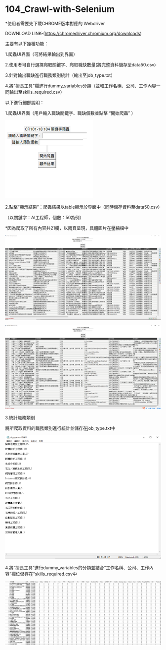 # 104_Crawl-with-Selenium

*使用者需要先下載CHROME版本對應的 Webdriver

DOWNLOAD LINK-(https://chromedriver.chromium.org/downloads)

主要有以下幾種功能：

1.爬蟲UI界面（可將結果輸出到界面）

2.使用者可自行選擇爬取關鍵字、爬取職缺數量(將完整資料儲存至data50.csv)

3.針對輸出職缺進行職務類別統計（輸出至job_type.txt）

4.將"擅長工具"欄進行dummy_variables分類（並和工作名稱、公司、工作內容一同輸出至skills_required.csv）

以下進行細部說明：

1.爬蟲UI界面（用戶輸入職缺關鍵字、職缺個數並點擊 “開始爬蟲” ）

![alt text](https://github.com/ortonrocks/104_Crawl-with-Selenium/blob/main/%E7%88%AC%E8%9F%B2UI%E7%95%8C%E9%9D%A2.png)


2.點擊“顯示結果”：爬蟲結果以table顯示於界面中（同時儲存資料至data50.csv）

（以關鍵字：AI工程師，個數：50為例）

*因為爬取了所有內容共21欄，以兩頁呈現，具體圖片在壓縮檔中

![alt text](https://github.com/ortonrocks/104_Crawl-with-Selenium/blob/main/%E7%88%AC%E8%9F%B2%E7%B5%90%E6%9E%9C%E5%9C%96%E4%B8%80.png)

![alt text](https://github.com/ortonrocks/104_Crawl-with-Selenium/blob/main/%E7%88%AC%E8%9F%B2%E7%B5%90%E6%9E%9C%E5%9C%96%E4%BA%8C.png)

3.統計職務類別

將所爬取資料的職務類別進行統計並儲存在job_type.txt中


![alt text](https://github.com/ortonrocks/104_Crawl-with-Selenium/blob/main/%E5%B0%8D%E8%81%B7%E7%BC%BA%E9%A1%9E%E5%9E%8B%E9%80%B2%E8%A1%8C%E7%B5%B1%E8%A8%88.png)


4.將“擅長工具”進行dummy_variables的分類並結合“工作名稱、公司、工作內容”欄位儲存在”skills_required.csv中


![alt text](https://github.com/ortonrocks/104_Crawl-with-Selenium/blob/main/%E6%A0%B9%E6%93%9A%E4%B8%8D%E5%90%8C%E6%8A%80%E8%83%BD%E8%A6%81%E6%B1%82%E9%80%B2%E8%A1%8C%E5%88%86%E9%A1%9E.png)




